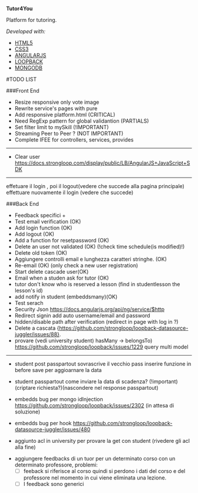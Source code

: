 **Tutor4You**

Platform for tutoring.

*Developed with:*

* [HTML5](https://it.wikipedia.org/wiki/HTML5)
* [CSS3](https://it.wikipedia.org/wiki/CSS)
* [ANGULARJS](https://it.wikipedia.org/wiki/AngularJS)
* [LOOPBACK](https://strongloop.com/node-js/loopback-framework/)
* [MONGODB](https://it.wikipedia.org/wiki/MongoDB)

#TODO LIST

###Front End
* Resize responsive only vote image
* Rewrite service's pages with pure
* Add responsive platform.html (CRITICAL)
* Need RegExp pattern for global validantion (PARTIALS)
* Set filter limit to mySkill (!IMPORTANT)
* Streaming Peer to Peer ? (NOT IMPORTANT)
* Complete IFEE for controllers, services, provides

---------------------------
* Clear user https://docs.strongloop.com/display/public/LB/AngularJS+JavaScript+SDK
--------------------------

effetuare il login , poi il logout(vedere che succede alla pagina principale) effettuare nuovamente il login (vedere che succede)

###Back End
* Feedback specifici +
* Test email verification   (OK)
* Add login function (OK)
* Add logout (OK)
* Add a function for  resetpassword (OK)
* Delete an user not validated (OK)  (!check time schedule(is modified)!)
* Delete old token (OK)
* Aggiungere controlli email e lunghezza caratteri stringhe. (OK)
*  Re-email (OK) (only check a new user registration)
* Start delete cascade user(OK)
* Email when a studen ask for tutor (OK)
* tutor don't know who is reserved a lesson (find in studentlesson the lesson's id)
* add notify in student (embeddsmany)(OK)
* Test serach
*  Security Json https://docs.angularjs.org/api/ng/service/$http
* Redirect signin add auto username/email and password
* hidden/disable path after verification (redirect in page with log in ?)
* Delete a cascata {https://github.com/strongloop/loopback-datasource-juggler/issues/88}.
* provare (vedi university student) hasMany  -> belongsTo) https://github.com/strongloop/loopback/issues/1229 query multi model
____________________________________________________________________________________________________________
* student post passpartout sovrascrive il vecchio pass inserire funzione in before save per aggioarnare la data
* student passpartout come inviare la data di scadenza? (!important) (criptare richiesta?)(nascondere nel response passpartout)
* embedds bug per mongo idInjection https://github.com/strongloop/loopback/issues/2302 (in attesa di soluzione)
* embedds bug per hook https://github.com/strongloop/loopback-datasource-juggler/issues/480

* aggiunto acl in university per  provare la get con student (rivedere gli acl alla fine)

+ aggiungere feedbacks di un tuor per un determinato corso con un determinato professore,
    problemi:
     - [ ] feeback si riferisce al corso quindi si perdono i dati del corso e del  professore nel momento in cui viene eliminata una lezione.
     - [ ] I feedback sono generici
